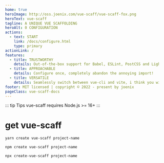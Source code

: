 ```yaml
---
home: true
heroImage: http://oss.joenix.com/vue-scaff/vue-scaff-fox.png
heroText: vue-scaff
tagline: A UNIQUE VUE SCAFFOLDING
heroAlt: 0 CONFIGURATION
actions:
  - text: START
    link: /docs/configure.html
    type: primary
actionLink: /
features:
  - title: TRUSTWORTHY
    details: Out-of-the-box support for Babel, ESLint, PostCSS and Lighting Fast HMR.
  - title: APPROACHABLE
    details: Configure once, completely abandon the annoying import!
  - title: VERSATILE
    details: Seamlessly switch between vue-cli and vite, i think you will understand :D
footer: MIT licensed | copyright © 2022 - present by joenix
pageClass: vue-scaff-docs
---
```


::: tip Tips
vue-scaff requires Node.js >= 16+
:::

# get vue-scaff

<CodeGroup>

  <CodeGroupItem title="YARN" active>

```bash
yarn create vue-scaff project-name
```

  </CodeGroupItem>

  <CodeGroupItem title="NPM">

```bash
npm create vue-scaff project-name
```

  </CodeGroupItem>

  <CodeGroupItem title="NPX">

```bash
npx create-vue-scaff project-name
```

  </CodeGroupItem>

</CodeGroup>
